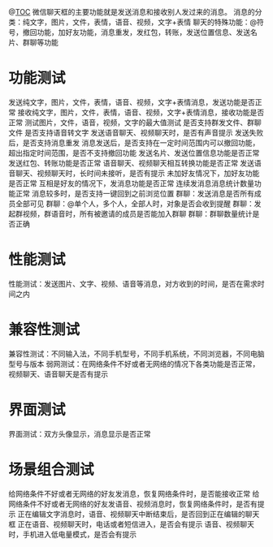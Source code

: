 @[TOC](微信聊天框测试用例)
微信聊天框的主要功能就是发送消息和接收别人发过来的消息。
消息的分类：纯文字，图片，文件，表情，语音、视频，文字+表情
聊天的特殊功能：@符号，撤回功能，加好友功能，消息重发，发红包，转账，发送位置信息、发送名片、群聊等功能
# 功能测试
发送纯文字，图片，文件，表情，语音、视频，文字+表情消息，发送功能是否正常
接收纯文字，图片，文件，表情，语音、视频，文字+表情消息，接收功能是否正常
测试图片，文件，语音，视频，文字的最大值测试
是否支持群发文件、群聊文件
是否支持语音转文字
发送语音聊天、视频聊天时，是否有声音提示
发送失败后，是否支持消息重发
消息发送后，是否支持在一定时间范围内可以撤回功能，超出指定时间范围，是否不支持撤回功能
发送名片、发送位置信息功能是否正常
发送红包、转账功能是否正常
语音聊天、视频聊天相互转换功能是否正常
发送语音聊天、视频聊天时，长时间未接听，是否有提示
未加好友情况下，加好友功能是否正常
互相是好友的情况下，发消息功能是否正常
连续发消息消息统计数量功能正常
消息较多时，是否支持一键回到之前浏览位置
群聊：发送消息是否所有成员全部可见
群聊：@单个人，多个人，全部人时，对象是否会收到提醒
群聊：发起群视频，群语音时，所有被邀请的成员是否能加入群聊
群聊：群聊数量统计是否正确
# 性能测试
性能测试：发送图片、文字、视频、语音等消息，对方收到的时间，是否在需求时间之内
# 兼容性测试
兼容性测试：不同输入法，不同手机型号，不同手机系统，不同浏览器，不同电脑型号与版本
弱网测试：在网络条件不好或者无网络的情况下各类功能是否正常，视频聊天、语音聊天是否有提示
# 界面测试
界面测试：双方头像显示，消息显示是否正常
# 场景组合测试

给网络条件不好或者无网络的好友发消息，恢复网络条件时，是否能接收正常
给网络条件不好或者无网络的好友发语音、视频消息时，恢复网络条件时，是否有提示
正在编辑文字消息时，语音、视频聊天中断结束后，是否回到正在编辑的聊天框
正在语音、视频聊天时，电话或者短信进入，是否会有提示
语音、视频聊天时，手机进入低电量模式，是否会有提示
